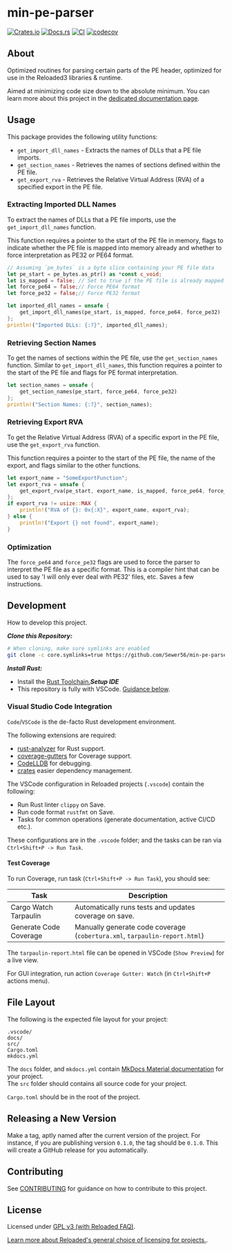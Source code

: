 # min-pe-parser

[![Crates.io](https://img.shields.io/crates/v/min-pe-parser.svg)](https://crates.io/crates/min-pe-parser)
[![Docs.rs](https://docs.rs/min-pe-parser/badge.svg)](https://docs.rs/min-pe-parser)
[![CI](https://github.com/Sewer56/min-pe-parser/actions/workflows/rust.yml/badge.svg)](https://github.com/Sewer56/min-pe-parser/actions)
[![codecov](https://codecov.io/gh/Sewer56/min-pe-parser/graph/badge.svg)](https://codecov.io/gh/Sewer56/min-pe-parser)

## About

Optimized routines for parsing certain parts of the PE header, optimized for use in the Reloaded3 libraries & runtime.

Aimed at minimizing code size down to the absolute minimum.
You can learn more about this project in the [dedicated documentation page][docs].

## Usage

This package provides the following utility functions:
- `get_import_dll_names` - Extracts the names of DLLs that a PE file imports.
- `get_section_names` - Retrieves the names of sections defined within the PE file.
- `get_export_rva` - Retrieves the Relative Virtual Address (RVA) of a specified export in the PE file.

### Extracting Imported DLL Names

To extract the names of DLLs that a PE file imports, use the `get_import_dll_names` function. 

This function requires a pointer to the start of the PE file in memory, flags to indicate whether 
the PE file is mapped into memory already and whether to force interpretation as PE32 or PE64 format.

```rust
// Assuming `pe_bytes` is a byte slice containing your PE file data
let pe_start = pe_bytes.as_ptr() as *const c_void;
let is_mapped = false; // Set to true if the PE file is already mapped into memory
let force_pe64 = false;// Force PE64 format
let force_pe32 = false;// Force PE32 format

let imported_dll_names = unsafe {
    get_import_dll_names(pe_start, is_mapped, force_pe64, force_pe32)
};
println!("Imported DLLs: {:?}", imported_dll_names);
```

### Retrieving Section Names

To get the names of sections within the PE file, use the `get_section_names` function. 
Similar to `get_import_dll_names`, this function requires a pointer to the start of the PE file 
and flags for PE format interpretation.

```rust
let section_names = unsafe {
    get_section_names(pe_start, force_pe64, force_pe32)
};
println!("Section Names: {:?}", section_names);
```

### Retrieving Export RVA

To get the Relative Virtual Address (RVA) of a specific export in the PE file, use the 
`get_export_rva` function.

This function requires a pointer to the start of the PE file, the name of the export,
and flags similar to the other functions.

```rust
let export_name = "SomeExportFunction";
let export_rva = unsafe {
    get_export_rva(pe_start, export_name, is_mapped, force_pe64, force_pe32)
};
if export_rva != usize::MAX {
    println!("RVA of {}: 0x{:X}", export_name, export_rva);
} else {
    println!("Export {} not found", export_name);
}
```

### Optimization

The `force_pe64` and `force_pe32` flags are used to force the parser to interpret the PE file as 
a specific format. This is a compiler hint that can be used to say 'I will only ever deal with PE32'
files, etc. Saves a few instructions.

## Development

How to develop this project.

***Clone this Repository:***
```bash
# When cloning, make sure symlinks are enabled
git clone -c core.symlinks=true https://github.com/Sewer56/min-pe-parser.git
```

***Install Rust:***
- Install the [Rust Toolchain.][rust-toolchain]***Setup IDE***
- This repository is fully with VSCode. [Guidance below](#visual-studio-code-integration).
### Visual Studio Code Integration

`Code`/`VSCode` is the de-facto Rust development environment.  

The following extensions are required:  
- [rust-analyzer][rust-analyzer] for Rust support.  
- [coverage-gutters][coverage-gutters] for Coverage support.  
- [CodeLLDB][codelldb] for debugging.  
- [crates](https://marketplace.visualstudio.com/items?itemName=serayuzgur.crates) easier dependency management.  

The VSCode configuration in Reloaded projects (`.vscode`) contain the following:  
- Run Rust linter `clippy` on Save.  
- Run code format `rustfmt` on Save.  
- Tasks for common operations (generate documentation, active CI/CD etc.).  

These configurations are in the `.vscode` folder; and the tasks can be ran via `Ctrl+Shift+P -> Run Task`.  

#### Test Coverage

To run Coverage, run task (`Ctrl+Shift+P -> Run Task`), you should see: 

| Task                   | Description                                                                |
| ---------------------- | -------------------------------------------------------------------------- |
| Cargo Watch Tarpaulin  | Automatically runs tests and updates coverage on save.                     |
| Generate Code Coverage | Manually generate code coverage (`cobertura.xml`, `tarpaulin-report.html`) |

The `tarpaulin-report.html` file can be opened in VSCode (`Show Preview`) for a live view.

For GUI integration, run action `Coverage Gutter: Watch` (in `Ctrl+Shift+P` actions menu).


## File Layout

The following is the expected file layout for your project:

```
.vscode/
docs/
src/
Cargo.toml
mkdocs.yml
```

The `docs` folder, and `mkdocs.yml` contain [MkDocs Material documentation][mkdocs-material] for your project.  
The `src` folder should contains all source code for your project.  

`Cargo.toml` should be in the root of the project.  

## Releasing a New Version

Make a tag, aptly named after the current version of the project. For instance, if you are publishing version `0.1.0`, the tag should be `0.1.0`. This will create a GitHub release for you automatically.

## Contributing

See [CONTRIBUTING](CONTRIBUTING.MD) for guidance on how to contribute to this project.  

## License

Licensed under [GPL v3 (with Reloaded FAQ)](./LICENSE).  

[Learn more about Reloaded's general choice of licensing for projects.][reloaded-license].  

[codecov]: https://about.codecov.io/
[codelldb]: https://marketplace.visualstudio.com/items?itemName=vadimcn.vscode-lldb
[coverage-gutters]: https://marketplace.visualstudio.com/items?itemName=ryanluker.vscode-coverage-gutters 
[crates-io-key]: https://crates.io/settings/tokens
[nuget-key]: https://www.nuget.org/account/apikeys
[target-triple]: https://doc.rust-lang.org/nightly/rustc/platform-support.html
[docs]: https://min-pe-parser.github.io/min-pe-parser
[mkdocs-material]: https://squidfunk.github.io/mkdocs-material/
[reloaded-license]: https://reloaded-project.github.io/Reloaded.MkDocsMaterial.Themes.R2/Pages/license/
[rust-analyzer]: https://marketplace.visualstudio.com/items?itemName=rust-lang.rust-analyzer
[rust-toolchain]: https://www.rust-lang.org/tools/install
